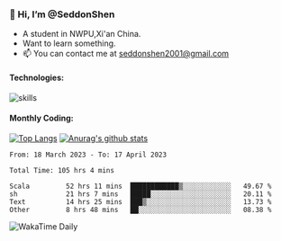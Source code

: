### 👋 Hi, I’m @SeddonShen
- A student in NWPU,Xi'an China.
- Want to learn something.
- 📫 You can contact me at seddonshen2001@gmail.com

#### Technologies:

![skills](https://skillicons.dev/icons?i=scala,js,html,css,bootstrap,jquery,c,cpp,cloudflare,django,docker,flask,git,github,githubactions,linux,latex,mysql,nodejs,ps,php,pr,py,raspberrypi,redis,unreal,v,vscode,vue,bash)

#### Monthly Coding:
[![Top Langs](https://github-readme-stats.vercel.app/api/top-langs?username=seddonshen&show_icons=true&locale=en&layout=compact&hide=html&langs_count=8)](https://github.com/SeddonShen/)
[![Anurag's github stats](https://github-readme-stats.vercel.app/api?username=SeddonShen&count_private=true&show_icons=true)](https://github.com/anuraghazra/github-readme-stats)
<!--START_SECTION:waka-->

```text
From: 18 March 2023 - To: 17 April 2023

Total Time: 105 hrs 4 mins

Scala         52 hrs 11 mins  ████████████▒░░░░░░░░░░░░   49.67 %
sh            21 hrs 7 mins   █████░░░░░░░░░░░░░░░░░░░░   20.11 %
Text          14 hrs 25 mins  ███▒░░░░░░░░░░░░░░░░░░░░░   13.73 %
Other         8 hrs 48 mins   ██░░░░░░░░░░░░░░░░░░░░░░░   08.38 %
```

<!--END_SECTION:waka-->

![WakaTime Daily](https://wakatime.com/share/@seddon2001/61a7e342-5f12-4fea-bf92-1fac161e97d6.svg)
<!---
SeddonShen/SeddonShen is a ✨ special ✨ repository because its `README.md` (this file) appears on your GitHub profile.
You can click the Preview link to take a look at your changes.
--->
